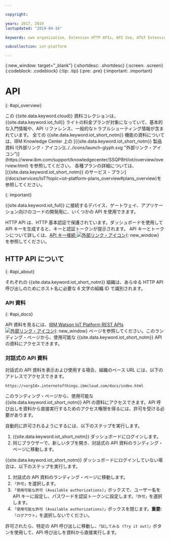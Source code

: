 ```yaml
---

copyright:

years: 2017, 2019
lastupdated: "2019-04-16"

keywords: own organization, Extension HTTP APIs, API Use, AT&T Extension, Administer AT&T

subcollection: iot-platform

---
```


{:new_window: target="\_blank"}
{:shortdesc: .shortdesc}
{:screen: .screen}
{:codeblock: .codeblock}
{:tip: .tip}
{:pre: .pre}
{:important: .important}


# API
{: #api_overview}

<p>この {{site.data.keyword.cloud}} 資料コレクションは、{{site.data.keyword.iot_full}} ライトの料金プランが対象になっていて、基本的な入門情報や、API リファレンス、一般的なトラブルシューティング情報が含まれています。
全ての {{site.data.keyword.iot_short_notm}} 機能の資料については、IBM Knowledge Center 上の [{{site.data.keyword.iot_short_notm}} 製品資料 ![外部リンク・アイコン](../../icons/launch-glyph.svg "外部リンク・アイコン")](https://www.ibm.com/support/knowledgecenter/SSQP8H/iot/overview/overview.html) を参照してください。 各種プランの詳細については、[{{site.data.keyword.iot_short_notm}} のサービス・プラン](/docs/services/IoT?topic=iot-platform-plans_overview#plans_overview)を参照してください。 
</p>
{: important}

{{site.data.keyword.iot_full}} に接続するデバイス、ゲートウェイ、アプリケーション向けのコードの開発用に、いくつかの API を使用できます。

HTTP API は、HTTP 基本認証で保護されています。ダッシュボードを使用して API キーを生成すると、キーと認証トークンが提示されます。 API キーとトークンについて詳しくは、[API キー接続 ![外部リンク・アイコン](../../../icons/launch-glyph.svg)](https://www.ibm.com/support/knowledgecenter/SSQP8H/iot/platform/platform_authorization.html#api-key){: new_window} を参照してください。


## HTTP API について
{: #api_about}

それぞれの {{site.data.keyword.iot_short_notm}} 組織は、あらゆる HTTP API 呼び出しのためにホスト名に必要な 6 文字の組織 ID で識別されます。   

### API 資料
{: #api_docs}

API 資料を見るには、[IBM Watson IoT Platform REST APIs ![外部リンク・アイコン](../../../icons/launch-glyph.svg)](https://docs.internetofthings.ibmcloud.com/apis/swagger/index.html){: new_window} ページを参照してください。このランディング・ページから、使用可能な {{site.data.keyword.iot_short_notm}} API の資料にアクセスできます。

### 対話式の API 資料

対話式の API 資料を表示および使用する場合、組織のベース URL には、以下のアドレスでアクセスできます。

`https://<orgId>.internetofthings.ibmcloud.com/docs/index.html`

このランディング・ページから、使用可能な {{site.data.keyword.iot_short_notm}} API の資料にアクセスできます。API 呼び出しを資料から直接実行するためのアクセス権限を得るには、許可を受ける必要があります。

自動的に許可されるようにするには、以下のステップを実行します。

1. {{site.data.keyword.iot_short_notm}} ダッシュボードにログインします。
2. 同じブラウザーで、新しいタブを開き、対話式の API 資料のランディング・ページに移動します。

{{site.data.keyword.iot_short_notm}} ダッシュボードにログインしていない場合は、以下のステップを実行します。

1. 対話式の API 資料のランディング・ページに移動します。
2. `「許可」`を選択します。
3. `「使用可能な許可 (Available authorizations)」`ボックスで、ユーザー名を API キーに設定し、パスワードを認証トークンに設定します。`「許可」`を選択します。
4. `「使用可能な許可 (Available authorizations)」`ボックスを閉じます。**重要:** `「ログアウト」`を選択しないでください。

許可されたら、特定の API 呼び出しに移動し、`「試してみる (Try it out)」`ボタンを使用して、API 呼び出しを資料から直接実行します。

<!-- To authenticate requests to the application API, set the username to the API key and the password to the authentication token. -->
